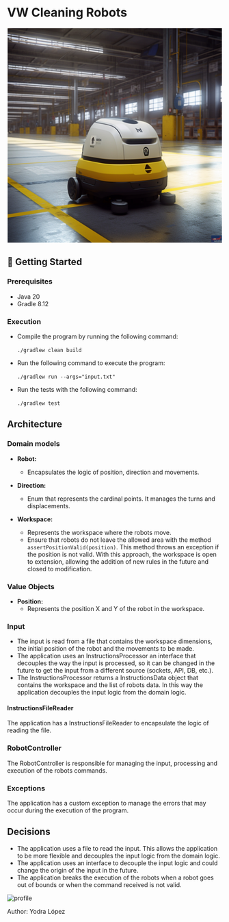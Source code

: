 # VW Cleaning Robots
![](docs/robot.png)

## 🚀 Getting Started

### Prerequisites

- Java 20
- Gradle 8.12

### Execution

- Compile the program by running the following command:

    `./gradlew clean build`

- Run the following command to execute the program:

    `./gradlew run --args="input.txt"`

- Run the tests with the following command:

    `./gradlew test`

## Architecture

### Domain models

- **Robot:** 
  - Encapsulates the logic of position, direction and movements.

- **Direction:**
  - Enum that represents the cardinal points. It manages the turns and displacements.

- **Workspace:**
  - Represents the workspace where the robots move.
  - Ensure that robots do not leave the allowed area with the method `assertPositionValid(position)`. This method throws an exception if the position is not valid.
  With this approach, the workspace is open to extension, allowing the addition of new rules in the future and closed to modification.


### Value Objects

- **Position:**
  - Represents the position X and Y of the robot in the workspace.
  
### Input

- The input is read from a file that contains the workspace dimensions, the initial position of the robot and the movements to be made.
- The application uses an InstructionsProcessor an interface that decouples the way the input is processed, so it can be changed in the future to get the input from a different source (sockets, API, DB, etc.).
- The InstructionsProcessor returns a InstructionsData object that contains the workspace and the list of robots data.
In this way the application decouples the input logic from the domain logic.

#### InstructionsFileReader

The application has a InstructionsFileReader to encapsulate the logic of reading the file.

### RobotController

The RobotController is responsible for managing the input, processing and execution of the robots commands.

### Exceptions

The application has a custom exception to manage the errors that may occur during the execution of the program.

## Decisions

- The application uses a file to read the input. This allows the application to be more flexible and decouples the input logic from the domain logic.
- The application uses an interface to decouple the input logic and could change the origin of the input in the future.
- The application breaks the execution of the robots when a robot goes out of bounds or when the command received is not valid.


<img src="https://yodralopez.dev/perfil.png" alt="profile" width="150" height="150">

Author: Yodra López
